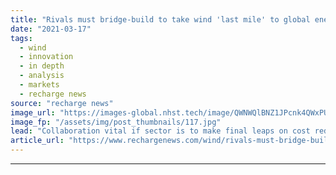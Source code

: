 ```yaml
---
title: "Rivals must bridge-build to take wind 'last mile' to global energy leadership"
date: "2021-03-17"
tags: 
  - wind
  - innovation
  - in depth
  - analysis
  - markets
  - recharge news
source: "recharge news"
image_url: "https://images-global.nhst.tech/image/QWNWQlBNZ1JPcnk4QWxPUVZmTTcrUVVja2FvQ1hTU3dlcVZadmlGSm9BMD0=/nhst/binary/1fb47de725b642f417eddddb4643810b"
image_fp: "/assets/img/post_thumbnails/117.jpg"
lead: "Collaboration vital if sector is to make final leaps on cost reduction and sustainability, Recharge panel agrees"
article_url: "https://www.rechargenews.com/wind/rivals-must-bridge-build-to-take-wind-last-mile-to-global-energy-leadership/2-1-982425"
---
```


---
